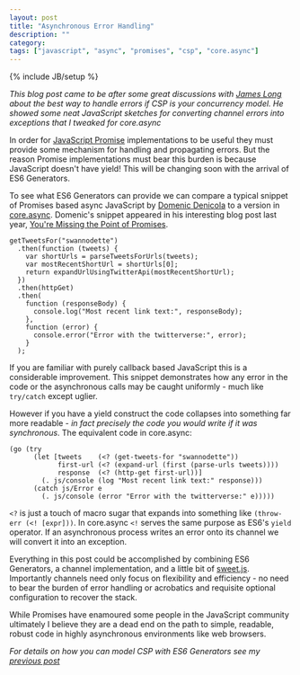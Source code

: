 ```yaml
---
layout: post
title: "Asynchronous Error Handling"
description: ""
category: 
tags: ["javascript", "async", "promises", "csp", "core.async"]
---
```

{% include JB/setup %}

*This blog post came to be after some great discussions with
[James Long](http://twitter.com/jlongster) about the best way to
handle errors if CSP is your concurrency model. He showed some neat
JavaScript sketches for converting channel errors into exceptions
that I tweaked for core.async*

In order for
[JavaScript Promise](http://promises-aplus.github.io/promises-spec/)
implementations to be useful they must provide some mechanism for
handling and propagating errors. But the reason Promise
implementations must bear this burden is because JavaScript doesn't
have yield! This will be changing soon with the arrival of ES6
Generators.

To see what ES6 Generators can provide we can compare a typical
snippet of Promises based async JavaScript by
[Domenic Denicola](http://twitter.com/domenic) to a version in
[core.async](http://clojure.com/blog/2013/06/28/clojure-core-async-channels.html). Domenic's
snippet appeared in his interesting blog post last year,
[You're Missing the Point of Promises](http://domenic.me/2012/10/14/youre-missing-the-point-of-promises/).

```
getTweetsFor("swannodette")
  .then(function (tweets) {
    var shortUrls = parseTweetsForUrls(tweets);
    var mostRecentShortUrl = shortUrls[0];
    return expandUrlUsingTwitterApi(mostRecentShortUrl);
  })
  .then(httpGet)
  .then(
    function (responseBody) {
      console.log("Most recent link text:", responseBody);
    },
    function (error) {
      console.error("Error with the twitterverse:", error);
    }
  );
```

If you are familiar with purely callback based JavaScript this is a
considerable improvement. This snippet demonstrates how any error in
the code or the asynchronous calls may be caught uniformly - much like
`try/catch` except uglier.

However if you have a yield construct the code collapses into
something far more readable - *in fact precisely the code you
would write if it was synchronous*. The equivalent code in core.async:

```
(go (try
      (let [tweets    (<? (get-tweets-for "swannodette"))
            first-url (<? (expand-url (first (parse-urls tweets))))
            response  (<? (http-get first-url))]
        (. js/console (log "Most recent link text:" response)))
      (catch js/Error e
        (. js/console (error "Error with the twitterverse:" e)))))
```

`<?` is just a touch of macro sugar that expands into something
like `(throw-err (<! [expr]))`. In core.async `<!` serves the
same purpose as ES6's `yield` operator. If an asynchronous process
writes an error onto its channel we will convert it into an exception.

Everything in this post could be accomplished by combining ES6
Generators, a channel implementation, and a little bit of
[sweet.js](http://sweetjs.org). Importantly channels need only focus
on flexibility and efficiency - no need to bear the burden of error
handling or acrobatics and requisite optional configuration to recover
the stack.

While Promises have enamoured some people in the JavaScript community
ultimately I believe they are a dead end on the path to simple,
readable, robust code in highly asynchronous environments like web
browsers.

*For details on how you can model CSP with ES6 Generators see my
 [previous post](http://swannodette.github.io/2013/08/24/es6-generators-and-csp/)*
